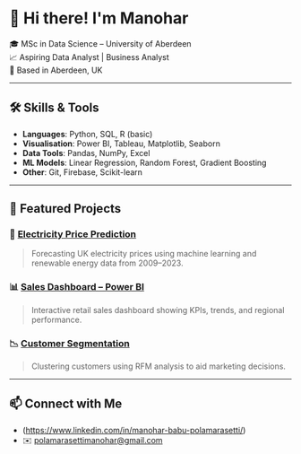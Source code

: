 # 👋 Hi there! I'm Manohar

🎓 MSc in Data Science – University of Aberdeen  
📈 Aspiring Data Analyst | Business Analyst  
📍 Based in Aberdeen, UK

---

## 🛠️ Skills & Tools
- **Languages**: Python, SQL, R (basic)
- **Visualisation**: Power BI, Tableau, Matplotlib, Seaborn
- **Data Tools**: Pandas, NumPy, Excel
- **ML Models**: Linear Regression, Random Forest, Gradient Boosting
- **Other**: Git, Firebase, Scikit-learn

---

## 📂 Featured Projects
### 🔋 [Electricity Price Prediction](https://github.com/manoharpolamarasetti/electricity-price-prediction)
> Forecasting UK electricity prices using machine learning and renewable energy data from 2009–2023.

### 📊 [Sales Dashboard – Power BI](#)
> Interactive retail sales dashboard showing KPIs, trends, and regional performance.

### 📉 [Customer Segmentation](#)
> Clustering customers using RFM analysis to aid marketing decisions.

---

## 📫 Connect with Me
- (https://www.linkedin.com/in/manohar-babu-polamarasetti/)
- ✉️ polamarasettimanohar@gmail.com

